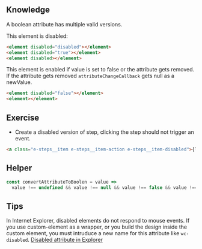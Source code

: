 ## Knowledge

A boolean attribute has multiple valid versions.

This element is disabled:

```html
<element disabled="disabled"></element>
<element disabled="true"></element>
<element disabled></element>
```

This element is enabled if value is set to false or the attribute gets removed. If the attribute gets removed `attributeChangeCallback` gets null as a newValue.

```html
<element disabled="false"></element>
<element></element>
```

## Exercise
- Create a disabled version of step, clicking the step should not trigger an event.

```html
<a class="e-steps__item e-steps__item-action e-steps__item-disabled">{label}</a>
```

## Helper

```js
const convertAttributeToBoolen = value =>
  value !== undefined && value !== null && value !== false && value !== 'false';
```

## Tips
In Internet Explorer, disabled elements do not respond to mouse events. If you use custom-element as a wrapper, or you build the design inside the custom element, you must intruduce a new name for this attribute like `wc-disabled`.
[Disabled attribute in Explorer](https://msdn.microsoft.com/en-us/ie/ms533732(v=vs.94))
